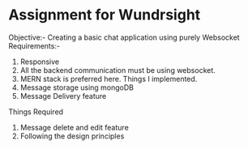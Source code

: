 # Assignment for Wundrsight
Objective:- Creating a basic chat application using purely Websocket
Requirements:-
1. Responsive
2. All the backend communication must be using websocket.
3. MERN stack is preferred here.
Things I implemented.
1. Message storage using mongoDB
2. Message Delivery feature

Things Required
1. Message delete and edit feature
2. Following the design principles
